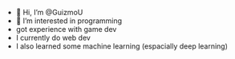 - 👋 Hi, I’m @GuizmoU
- 👀 I’m interested in programming
- got experience with game dev
- I currently do web dev
- I also learned some machine learning (espacially deep learning)
